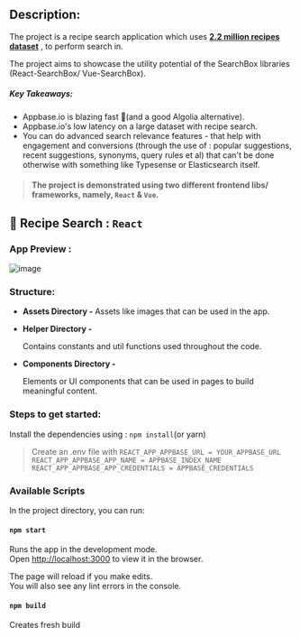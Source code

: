 ## Description:

The project is a recipe search application which uses **[2.2 million recipes dataset](https://github.com/Glorf/recipenlg)** , to perform search in.

The project aims to showcase the utility potential of the SearchBox libraries (React-SearchBox/ Vue-SearchBox).

##### Key Takeaways:
- Appbase.io is blazing fast :dizzy:(and a good Algolia alternative).
- Appbase.io's low latency on a large dataset with recipe search.
- You can do advanced search relevance features - that help with engagement and conversions (through the use of : popular suggestions, recent suggestions, synonyms, query rules et al) that can't be done otherwise with something like Typesense or Elasticsearch itself.

> #### The project is demonstrated using two different frontend libs/ frameworks, namely, `React` & `Vue`.
##  :punch: Recipe Search : `React`

### App Preview :
![image](https://user-images.githubusercontent.com/57627350/127728792-8dba8707-90e7-4ea4-90c9-4a60ebaaf6b5.png)


### Structure:

- **Assets Directory -**
Assets like images that can be used in the app.

- **Helper Directory -**

    Contains constants and util functions used throughout the code.

- **Components Directory -**

    Elements or UI components that can be used in pages to build meaningful content.

### Steps to get started:

Install the dependencies using : `npm install`(or yarn)

> Create an .env file with
`REACT_APP_APPBASE_URL = YOUR_APPBASE_URL`
`REACT_APP_APPBASE_APP_NAME = APPBASE_INDEX_NAME`
`REACT_APP_APPBASE_APP_CREDENTIALS = APPBASE_CREDENTIALS`

### Available Scripts

In the project directory, you can run:

#### `npm start`

Runs the app in the development mode.<br>
Open [http://localhost:3000](http://localhost:3000) to view it in the browser.

The page will reload if you make edits.<br>
You will also see any lint errors in the console.

#### `npm build`

Creates fresh build
